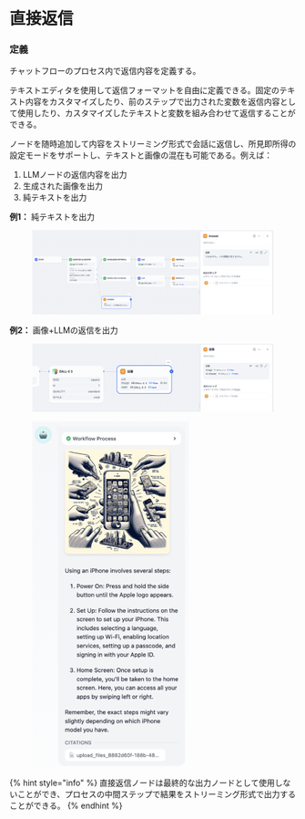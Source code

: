 # 直接返信

### 定義

チャットフローのプロセス内で返信内容を定義する。

テキストエディタを使用して返信フォーマットを自由に定義できる。固定のテキスト内容をカスタマイズしたり、前のステップで出力された変数を返信内容として使用したり、カスタマイズしたテキストと変数を組み合わせて返信することができる。

ノードを随時追加して内容をストリーミング形式で会話に返信し、所見即所得の設定モードをサポートし、テキストと画像の混在も可能である。例えば：

1. LLMノードの返信内容を出力
2. 生成された画像を出力
3. 純テキストを出力

**例1：** 純テキストを出力

<figure><img src="../../../../img/jp-answer-demo.png" alt=""><figcaption></figcaption></figure>

**例2：** 画像+LLMの返信を出力

<figure><img src="../../../../img/jp-answer-with-image.png" alt=""><figcaption></figcaption></figure>

<figure><img src="../../../.gitbook/assets/image (1) (1) (1) (1) (1) (1) (1) (1) (1) (1) (1) (1) (1) (1) (1) (1) (1).png" alt="" width="275"><figcaption></figcaption></figure>

{% hint style="info" %}
直接返信ノードは最終的な出力ノードとして使用しないことができ、プロセスの中間ステップで結果をストリーミング形式で出力することができる。
{% endhint %}